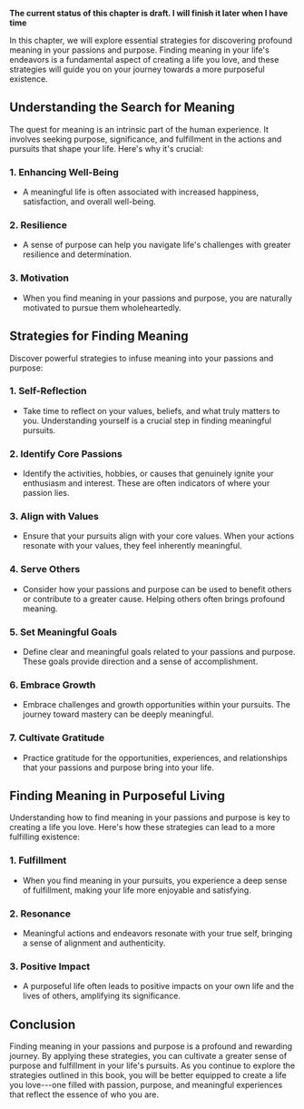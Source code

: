 **The current status of this chapter is draft. I will finish it later when I have time**

In this chapter, we will explore essential strategies for discovering profound meaning in your passions and purpose. Finding meaning in your life's endeavors is a fundamental aspect of creating a life you love, and these strategies will guide you on your journey towards a more purposeful existence.

**Understanding the Search for Meaning**
----------------------------------------

The quest for meaning is an intrinsic part of the human experience. It involves seeking purpose, significance, and fulfillment in the actions and pursuits that shape your life. Here's why it's crucial:

### **1. Enhancing Well-Being**

* A meaningful life is often associated with increased happiness, satisfaction, and overall well-being.

### **2. Resilience**

* A sense of purpose can help you navigate life's challenges with greater resilience and determination.

### **3. Motivation**

* When you find meaning in your passions and purpose, you are naturally motivated to pursue them wholeheartedly.

**Strategies for Finding Meaning**
----------------------------------

Discover powerful strategies to infuse meaning into your passions and purpose:

### **1. Self-Reflection**

* Take time to reflect on your values, beliefs, and what truly matters to you. Understanding yourself is a crucial step in finding meaningful pursuits.

### **2. Identify Core Passions**

* Identify the activities, hobbies, or causes that genuinely ignite your enthusiasm and interest. These are often indicators of where your passion lies.

### **3. Align with Values**

* Ensure that your pursuits align with your core values. When your actions resonate with your values, they feel inherently meaningful.

### **4. Serve Others**

* Consider how your passions and purpose can be used to benefit others or contribute to a greater cause. Helping others often brings profound meaning.

### **5. Set Meaningful Goals**

* Define clear and meaningful goals related to your passions and purpose. These goals provide direction and a sense of accomplishment.

### **6. Embrace Growth**

* Embrace challenges and growth opportunities within your pursuits. The journey toward mastery can be deeply meaningful.

### **7. Cultivate Gratitude**

* Practice gratitude for the opportunities, experiences, and relationships that your passions and purpose bring into your life.

**Finding Meaning in Purposeful Living**
----------------------------------------

Understanding how to find meaning in your passions and purpose is key to creating a life you love. Here's how these strategies can lead to a more fulfilling existence:

### **1. Fulfillment**

* When you find meaning in your pursuits, you experience a deep sense of fulfillment, making your life more enjoyable and satisfying.

### **2. Resonance**

* Meaningful actions and endeavors resonate with your true self, bringing a sense of alignment and authenticity.

### **3. Positive Impact**

* A purposeful life often leads to positive impacts on your own life and the lives of others, amplifying its significance.

**Conclusion**
--------------

Finding meaning in your passions and purpose is a profound and rewarding journey. By applying these strategies, you can cultivate a greater sense of purpose and fulfillment in your life's pursuits. As you continue to explore the strategies outlined in this book, you will be better equipped to create a life you love---one filled with passion, purpose, and meaningful experiences that reflect the essence of who you are.
